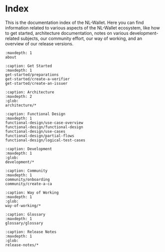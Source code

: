 # Index

This is the documentation index of the NL-Wallet. Here you can find information
related to various aspects of the NL-Wallet ecosystem, like how to get started,
architecture documentation, notes on various development-related subjects, our
community effort, our way of working, and an overview of our release versions.

```{toctree}
:maxdepth: 1
about
```

```{toctree}
:caption: Get Started
:maxdepth: 1
get-started/preparations
get-started/create-a-verifier
get-started/create-an-issuer
```

```{toctree}
:caption: Architecture
:maxdepth: 2
:glob:
architecture/*
```

```{toctree}
:caption: Functional Design
:maxdepth: 1
functional-design/use-case-overview
functional-design/functional-design
functional-design/use-cases
functional-design/partial-flows
functional-design/logical-test-cases
```

```{toctree}
:caption: Development
:maxdepth: 1
:glob:
development/*
```

```{toctree}
:caption: Community
:maxdepth: 1
community/onboarding
community/create-a-ca
```

```{toctree}
:caption: Way of Working
:maxdepth: 1
:glob:
way-of-working/*
```

```{toctree}
:caption: Glossary
:maxdepth: 1
glossary/glossary
```

```{toctree}
:caption: Release Notes
:maxdepth: 1
:glob:
release-notes/*
```
